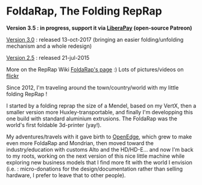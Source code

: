 FoldaRap, The Folding RepRap
============================

**Version 3.5 : in progress, support it via [LiberaPay](https://liberapay.com/EmmanuelG/?lang=en) (open-source Patreon)**

[Version 3.0](https://github.com/EmmanuelG/Foldarap/tree/FoldaRap-3.0) : released 13-oct-2017
(bringing an easier folding/unfolding mechanism and a whole redesign)

[Version 2.5](https://github.com/EmmanuelG/Foldarap/tree/FoldaRap-2.5) : released 21-jul-2015

More on the RepRap Wiki [FoldaRap's page](http://reprap.org/wiki/FoldaRap) :)
Lots of pictures/videos on [flickr](http://www.flickr.com/photos/watsdesign/tags/foldarap/)

Since 2012, I'm traveling around the town/country/world with my little folding RepRap !

I started by a folding reprap the size of a Mendel, based on my VertX, then a smaller version more Huxley-transportable, and finally I'm developping this one build with standard aluminium extrusions. The FoldaRap was the world's first foldable 3d-printer (yay!).

My adventures/travels with it gave birth to [OpenEdge](https://openedge.cc), which grew to make even more FoldaRap and Mondrian, then moved toward the industry/education with customs Alto and the HD/HD-E... and now I'm back to my roots, working on the next version of this nice little machine while exploring new business models that I find more fit with the world I envision (i.e. : micro-donations for the design/documentation rather than selling hardware, I prefer to leave that to other people).